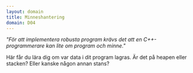 ```yaml
---
layout: domain
title: Minneshantering
domain: D04
---
```


_"För att implementera robusta program krävs det att en C++-programmerare kan lite om program och minne."_

Här får du lära dig om var data i dit program lagras. Är det på heapen eller stacken? Eller kanske någon annan stans?